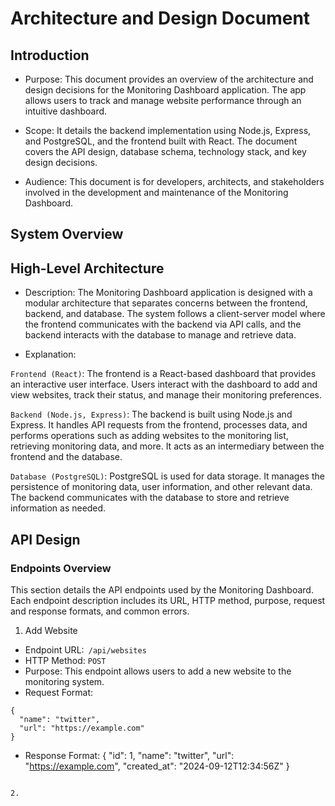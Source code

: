 # Architecture and Design Document

## Introduction

- Purpose: This document provides an overview of the architecture and design decisions for the Monitoring Dashboard application. The app allows users to track and manage website performance through an intuitive dashboard.

- Scope: It details the backend implementation using Node.js, Express, and PostgreSQL, and the frontend built with React. The document covers the API design, database schema, technology stack, and key design decisions.

- Audience: This document is for developers, architects, and stakeholders involved in the development and maintenance of the Monitoring Dashboard.

## System Overview

## High-Level Architecture

- Description: The Monitoring Dashboard application is designed with a modular architecture that separates concerns between the frontend, backend, and database. The system follows a client-server model where the frontend communicates with the backend via API calls, and the backend interacts with the database to manage and retrieve data.

- Explanation:

```Frontend (React)```: The frontend is a React-based dashboard that provides an interactive user interface. Users interact with the dashboard to add and view websites, track their status, and manage their monitoring preferences.

```Backend (Node.js, Express)```: The backend is built using Node.js and Express. It handles API requests from the frontend, processes data, and performs operations such as adding websites to the monitoring list, retrieving monitoring data, and more. It acts as an intermediary between the frontend and the database.

```Database (PostgreSQL)```: PostgreSQL is used for data storage. It manages the persistence of monitoring data, user information, and other relevant data. The backend communicates with the database to store and retrieve information as needed.

## API Design

### Endpoints Overview

This section details the API endpoints used by the Monitoring Dashboard. Each endpoint description includes its URL, HTTP method, purpose, request and response formats, and common errors.

1. Add Website
- Endpoint URL:``` /api/websites```
- HTTP Method: ```POST```
- Purpose: This endpoint allows users to add a new website to the monitoring system.
- Request Format:
``` 
{
  "name": "twitter",
  "url": "https://example.com"
}

```
- Response Format:
{
  "id": 1,
  "name": "twitter",
  "url": "https://example.com",
  "created_at": "2024-09-12T12:34:56Z"
}
```

2. 
